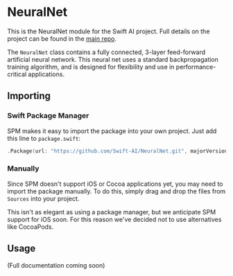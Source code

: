 # NeuralNet
This is the NeuralNet module for the Swift AI project. Full details on the project can be found in the [main repo](https://github.com/Swift-AI/Swift-AI).

The `NeuralNet` class contains a fully connected, 3-layer feed-forward artificial neural network. This neural net uses a standard backpropagation training algorithm, and is designed for flexibility and use in performance-critical applications.

## Importing

### Swift Package Manager
SPM makes it easy to import the package into your own project. Just add this line to `package.swift`:
```swift
.Package(url: "https://github.com/Swift-AI/NeuralNet.git", majorVersion: 0, minor: 1)
```

### Manually
Since SPM doesn't support iOS or Cocoa applications yet, you may need to import the package manually. To do this, simply drag and drop the files from `Sources` into your project.

This isn't as elegant as using a package manager, but we anticipate SPM support for iOS soon. For this reason we've decided not to use alternatives like CocoaPods.

## Usage
(Full documentation coming soon)
